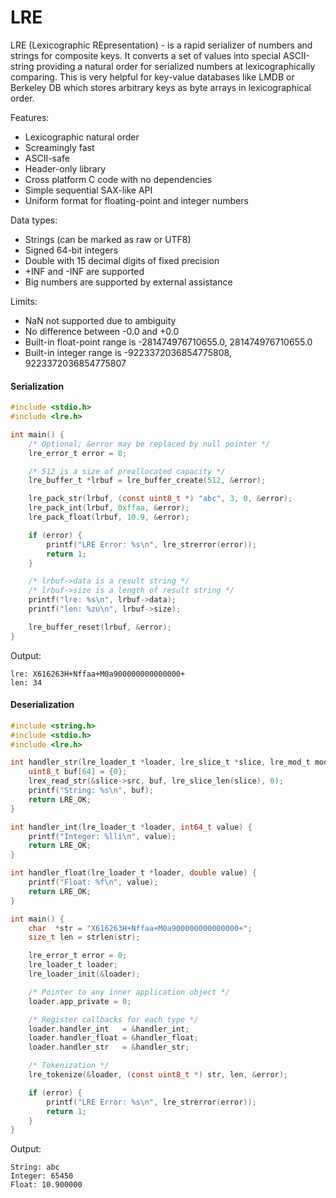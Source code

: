 # LRE

LRE (Lexicographic REpresentation) - is a rapid serializer of numbers and strings for composite keys. It converts a set of values into special ASCII-string providing a natural order for serialized numbers at lexicographically comparing. This is very helpful for key-value databases like LMDB or Berkeley DB which stores arbitrary keys as byte arrays in lexicographical order.

Features:
* Lexicographic natural order
* Screamingly fast
* ASCII-safe
* Header-only library
* Cross platform C code with no dependencies
* Simple sequential SAX-like API
* Uniform format for floating-point and integer numbers

Data types:
* Strings (can be marked as raw or UTF8)
* Signed 64-bit integers
* Double with 15 decimal digits of fixed precision
* +INF and -INF are supported
* Big numbers are supported by external assistance

Limits:
* NaN not supported due to ambiguity
* No difference between -0.0 and +0.0
* Built-in float-point range is -281474976710655.0, 281474976710655.0
* Built-in integer range is -9223372036854775808, 9223372036854775807

#### Serialization

```C
#include <stdio.h>
#include <lre.h>

int main() {
    /* Optional; &error may be replaced by null pointer */
    lre_error_t error = 0;

    /* 512 is a size of preallocated capacity */
    lre_buffer_t *lrbuf = lre_buffer_create(512, &error);

    lre_pack_str(lrbuf, (const uint8_t *) "abc", 3, 0, &error);
    lre_pack_int(lrbuf, 0xffaa, &error);
    lre_pack_float(lrbuf, 10.9, &error);

    if (error) {
        printf("LRE Error: %s\n", lre_strerror(error));
        return 1;
    }

    /* lrbuf->data is a result string */
    /* lrbuf->size is a length of result string */
    printf("lre: %s\n", lrbuf->data);
    printf("len: %zu\n", lrbuf->size);

    lre_buffer_reset(lrbuf, &error);
}
```

Output:
```
lre: X616263H+Nffaa+M0a900000000000000+
len: 34
```

#### Deserialization
```C
#include <string.h>
#include <stdio.h>
#include <lre.h>

int handler_str(lre_loader_t *loader, lre_slice_t *slice, lre_mod_t mod) {
    uint8_t buf[64] = {0};
    lrex_read_str(&slice->src, buf, lre_slice_len(slice), 0);
    printf("String: %s\n", buf);
    return LRE_OK;
}

int handler_int(lre_loader_t *loader, int64_t value) {
    printf("Integer: %lli\n", value);
    return LRE_OK;
}

int handler_float(lre_loader_t *loader, double value) {
    printf("Float: %f\n", value);
    return LRE_OK;
}

int main() {
    char  *str = "X616263H+Nffaa+M0a900000000000000+";
    size_t len = strlen(str);

    lre_error_t error = 0;
    lre_loader_t loader;
    lre_loader_init(&loader);

    /* Pointer to any inner application object */
    loader.app_private = 0;

    /* Register callbacks for each type */
    loader.handler_int   = &handler_int;
    loader.handler_float = &handler_float;
    loader.handler_str   = &handler_str;

    /* Tokenization */
    lre_tokenize(&loader, (const uint8_t *) str, len, &error);

    if (error) {
        printf("LRE Error: %s\n", lre_strerror(error));
        return 1;
    }
}
```

Output:
```
String: abc
Integer: 65450
Float: 10.900000
```
